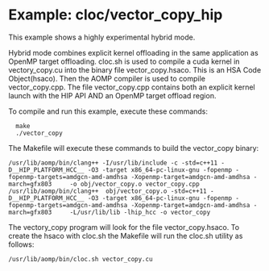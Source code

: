 Example: cloc/vector_copy_hip
==============================

This example shows a highly experimental hybrid mode. 

Hybrid mode combines explicit kernel offloading in the same application as OpenMP target offloading. 
cloc.sh is used to compile a cuda kernel in vectory_copy.cu into the binary file vector_copy.hsaco.
This is an HSA Code Object(hsaco).
Then the AOMP compiler is used to compile vector_copy.cpp. The file vector_copy.cpp contains both an explicit kernel launch 
with the HIP API AND an OpenMP target offload region. 

To compile and run this example, execute these commands:

```
  make
  ./vector_copy
```

The Makefile will execute these commands to build the vector_copy binary:

```
/usr/lib/aomp/bin/clang++ -I/usr/lib/include -c -std=c++11 -D__HIP_PLATFORM_HCC__ -O3 -target x86_64-pc-linux-gnu -fopenmp -fopenmp-targets=amdgcn-amd-amdhsa -Xopenmp-target=amdgcn-amd-amdhsa -march=gfx803     -o obj/vector_copy.o vector_copy.cpp
/usr/lib/aomp/bin/clang++  obj/vector_copy.o -std=c++11 -D__HIP_PLATFORM_HCC__ -O3 -target x86_64-pc-linux-gnu -fopenmp -fopenmp-targets=amdgcn-amd-amdhsa -Xopenmp-target=amdgcn-amd-amdhsa -march=gfx803     -L/usr/lib/lib -lhip_hcc -o vector_copy
```
The vectory_copy program will look for the file vector_copy.hsaco.
To create the hsaco with cloc.sh the Makefile will run the cloc.sh utility as follows:

```
/usr/lib/aomp/bin/cloc.sh vector_copy.cu
```

